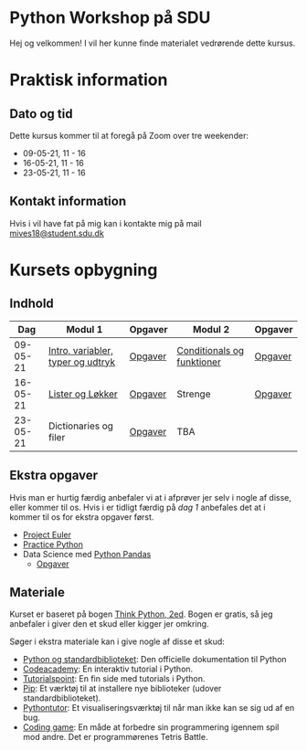 # Python Workshop på SDU
Hej og velkommen! I vil her kunne finde materialet vedrørende dette kursus.

# Praktisk information
## Dato og tid
Dette kursus kommer til at foregå på Zoom over tre weekender:
* 09-05-21, 11 - 16
* 16-05-21, 11 - 16
* 23-05-21, 11 - 16

## Kontakt information
Hvis i vil have fat på mig kan i kontakte mig på mail mives18@student.sdu.dk


# Kursets opbygning
## Indhold
| Dag      | Modul 1                           | Opgaver                                                                              | Modul 2                   | Opgaver |
|----------|-----------------------------------|--------------------------------------------------------------------------------------|---------------------------|---------|
| 09-05-21 | [Intro, variabler, typer og udtryk](/slides/d1m1.pdf) | [Opgaver](https://colab.research.google.com/drive/1gAjK4PhjNS7prO4QNflvhJsMh9og7Mh7) | [Conditionals og funktioner](/slides/d1m2.pdf) | [Opgaver](https://colab.research.google.com/drive/1rxckca47eAAqBT7UKv6_TzwiNrMnX4F5) |
| 16-05-21 | [Lister og Løkker](/slides/d2m1.pdf)                  | [Opgaver](https://colab.research.google.com/drive/1UXHc2gzoFNXX0uCuWlNGVhZdfEjHEZf2) | Strenge                   | [Opgaver](https://colab.research.google.com/drive/1cuKUSv6lpr5hJ74PlJvPp8ZsIAtEzz7h) |
| 23-05-21 | Dictionaries og filer             | [Opgaver](https://colab.research.google.com/drive/1R3beKxj1Wsoh8EScKBBvFlmRyrl-3sOm) | TBA                      |  |

## Ekstra opgaver
Hvis man er hurtig færdig anbefaler vi at i afprøver jer selv i nogle af disse, eller kommer til os. Hvis i er tidligt færdig på _dag 1_ anbefales det at i kommer til os for ekstra opgaver først.
* [Project Euler](https://projecteuler.net/)
* [Practice Python](https://www.practicepython.org/)
* Data Science med [Python Pandas](http://www.gregreda.com/2013/10/26/working-with-pandas-dataframes/)
  * [Opgaver](https://colab.research.google.com/drive/1-K44Sw_r6SnIOmrjsxo6lkz2HUPnRHjC)

## Materiale
Kurset er baseret på bogen [Think Python, 2ed](https://greenteapress.com/wp/think-python-2e/). Bogen er gratis, så jeg anbefaler i giver den et skud eller kigger jer omkring.

Søger i ekstra materiale kan i give nogle af disse et skud:
* [Python og standardbiblioteket](https://docs.python.org/3/library/index.html): Den officielle dokumentation til Python
* [Codeacademy](https://www.codecademy.com/learn/learn-python): En interaktiv tutorial i Python.
* [Tutorialspoint](https://www.tutorialspoint.com/python/index.htm): En fin side med tutorials i Python.
* [Pip](https://pypi.org/): Et værktøj til at installere nye biblioteker (udover standardbiblioteket).
* [Pythontutor](http://pythontutor.com/live.html#mode=edit): Et visualiseringsværktøj til når man ikke kan se sig ud af en bug.
* [Coding game](https://www.codingame.com/start): En måde at forbedre sin programmering igennem spil mod andre. Det er programmørenes Tetris Battle.
